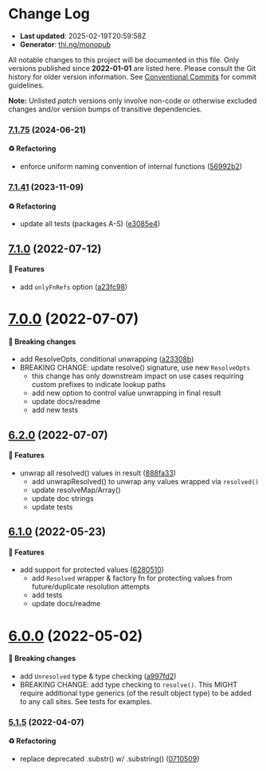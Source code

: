 # Change Log

- **Last updated**: 2025-02-19T20:59:58Z
- **Generator**: [thi.ng/monopub](https://thi.ng/monopub)

All notable changes to this project will be documented in this file.
Only versions published since **2022-01-01** are listed here.
Please consult the Git history for older version information.
See [Conventional Commits](https://conventionalcommits.org/) for commit guidelines.

**Note:** Unlisted _patch_ versions only involve non-code or otherwise excluded changes
and/or version bumps of transitive dependencies.

### [7.1.75](https://github.com/thi-ng/umbrella/tree/@thi.ng/resolve-map@7.1.75) (2024-06-21)

#### ♻️ Refactoring

- enforce uniform naming convention of internal functions ([56992b2](https://github.com/thi-ng/umbrella/commit/56992b2))

### [7.1.41](https://github.com/thi-ng/umbrella/tree/@thi.ng/resolve-map@7.1.41) (2023-11-09)

#### ♻️ Refactoring

- update all tests (packages A-S) ([e3085e4](https://github.com/thi-ng/umbrella/commit/e3085e4))

## [7.1.0](https://github.com/thi-ng/umbrella/tree/@thi.ng/resolve-map@7.1.0) (2022-07-12)

#### 🚀 Features

- add `onlyFnRefs` option ([a23fc98](https://github.com/thi-ng/umbrella/commit/a23fc98))

# [7.0.0](https://github.com/thi-ng/umbrella/tree/@thi.ng/resolve-map@7.0.0) (2022-07-07)

#### 🛑 Breaking changes

- add ResolveOpts, conditional unwrapping ([a23308b](https://github.com/thi-ng/umbrella/commit/a23308b))
- BREAKING CHANGE: update resolve() signature, use new `ResolveOpts`
  - this change has only downstream impact on use cases requiring custom
  prefixes to indicate lookup paths
  - add new option to control value unwrapping in final result
  - update docs/readme
  - add new tests

## [6.2.0](https://github.com/thi-ng/umbrella/tree/@thi.ng/resolve-map@6.2.0) (2022-07-07)

#### 🚀 Features

- unwrap all resolved() values in result ([888fa33](https://github.com/thi-ng/umbrella/commit/888fa33))
  - add unwrapResolved() to unwrap any values wrapped via `resolved()`
  - update resolveMap/Array()
  - update doc strings
  - update tests

## [6.1.0](https://github.com/thi-ng/umbrella/tree/@thi.ng/resolve-map@6.1.0) (2022-05-23)

#### 🚀 Features

- add support for protected values ([6280510](https://github.com/thi-ng/umbrella/commit/6280510))
  - add `Resolved` wrapper & factory fn for protecting values from
    future/duplicate resolution attempts
  - add tests
  - update docs/readme

# [6.0.0](https://github.com/thi-ng/umbrella/tree/@thi.ng/resolve-map@6.0.0) (2022-05-02)

#### 🛑 Breaking changes

- add `Unresolved` type & type checking ([a997fd2](https://github.com/thi-ng/umbrella/commit/a997fd2))
- BREAKING CHANGE: add type checking to `resolve()`.
  This MIGHT require additional type generics (of the result object type)
  to be added to any call sites. See tests for examples.

### [5.1.5](https://github.com/thi-ng/umbrella/tree/@thi.ng/resolve-map@5.1.5) (2022-04-07)

#### ♻️ Refactoring

- replace deprecated .substr() w/ .substring() ([0710509](https://github.com/thi-ng/umbrella/commit/0710509))
